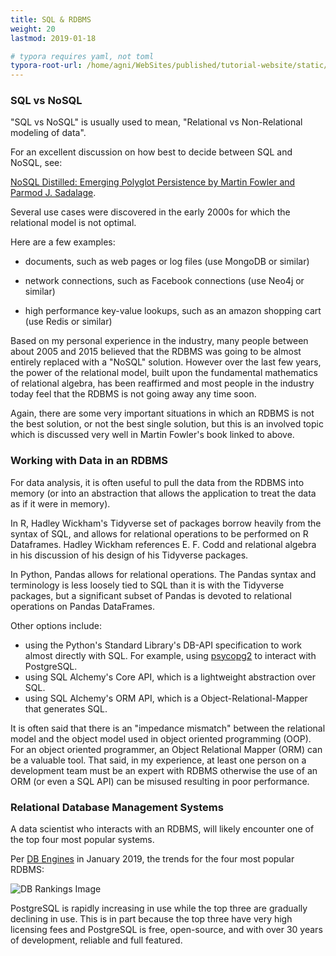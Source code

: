 ```yaml
---
title: SQL & RDBMS
weight: 20
lastmod: 2019-01-18

# typora requires yaml, not toml
typora-root-url: /home/agni/WebSites/published/tutorial-website/static/
---
```


### SQL vs NoSQL

"SQL vs NoSQL" is usually used to mean, "Relational vs Non-Relational modeling of data".

For an excellent discussion on how best to decide between SQL and NoSQL, see:  

[NoSQL Distilled: Emerging Polyglot Persistence by Martin Fowler and Parmod J. Sadalage](https://www.amazon.com/NoSQL-Distilled-Emerging-Polyglot-Persistence/dp/0321826620/).

Several use cases were discovered in the early 2000s for which the relational model is not optimal.

Here are a few examples:

- documents, such as web pages or log files (use MongoDB or similar)

- network connections, such as Facebook connections (use Neo4j or similar)
- high performance key-value lookups, such as an amazon shopping cart (use Redis or similar)

Based on my personal experience in the industry, many people between about 2005 and 2015 believed that the RDBMS was going to be almost entirely replaced with a "NoSQL" solution.  However over the last few years, the power of the relational model, built upon the fundamental mathematics of relational algebra, has been reaffirmed and most people in the industry today feel that the RDBMS is not going away any time soon.

Again, there are some very important situations in which an RDBMS is not the best solution, or not the best single solution, but this is an involved topic which is discussed very well in Martin Fowler's book linked to above.

### Working with Data in an RDBMS

For data analysis, it is often useful to pull the data from the RDBMS into memory (or into an abstraction that allows the application to treat the data as if it were in memory).

In R, Hadley Wickham's Tidyverse set of packages borrow heavily from the syntax of SQL, and allows for relational operations to be performed on R Dataframes.  Hadley Wickham references E. F. Codd and relational algebra in his discussion of his design of his Tidyverse packages.

In Python, Pandas allows for relational operations.  The Pandas syntax and terminology is less loosely tied to SQL than it is with the Tidyverse packages, but a significant subset of Pandas is devoted to relational operations on Pandas DataFrames.

Other options include:

- using the Python's Standard Library's DB-API specification to work almost directly with SQL.  For example, using [psycopg2](http://initd.org/psycopg/) to interact with PostgreSQL.
- using SQL Alchemy's Core API, which is a lightweight abstraction over SQL.
- using SQL Alchemy's ORM API, which is a Object-Relational-Mapper that generates SQL.

It is often said that there is an "impedance mismatch" between the relational model and the object model used in object oriented programming (OOP).  For an object oriented programmer, an Object Relational Mapper (ORM) can be a valuable tool.  That said, in my experience, at least one person on a development team must be an expert with RDBMS otherwise the use of an ORM (or even a SQL API) can be misused resulting in poor performance.

### Relational Database Management Systems

A data scientist who interacts with an RDBMS, will likely encounter one of the top four most popular systems.

Per [DB Engines](https://db-engines.com/en/ranking_trend) in January 2019, the trends for the four most popular RDBMS:

![DB Rankings Image](/images/DB-Rankings-2019-01-18.png)

PostgreSQL is rapidly increasing in use while the top three are gradually declining in use.  This is in part because the top three have very high licensing fees and PostgreSQL is free, open-source, and with over 30 years of development, reliable and full featured.